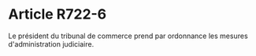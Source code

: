 # Article R722-6

Le président du tribunal de commerce prend par ordonnance les mesures d'administration judiciaire.